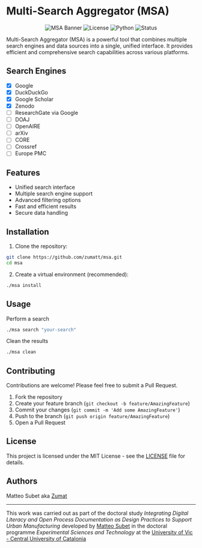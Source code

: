# Multi-Search Aggregator (MSA)

<div align="center">

![MSA Banner](https://img.shields.io/badge/Multi--Search%20Aggregator-0.0.1-violet)
![License](https://img.shields.io/badge/license-MIT-green)
![Python](https://img.shields.io/badge/python-3.8%2B-blue)
![Status](https://img.shields.io/badge/status-active-success)

</div>

Multi-Search Aggregator (MSA) is a powerful tool that combines multiple search engines and data sources into a single, unified interface. It provides efficient and comprehensive search capabilities across various platforms.

## Search Engines

- [x] Google
- [x] DuckDuckGo
- [x] Google Scholar
- [x] Zenodo
- [ ] ResearchGate via Google
- [ ] DOAJ
- [ ] OpenAIRE
- [ ] arXiv
- [ ] CORE
- [ ] Crossref
- [ ] Europe PMC

## Features

- Unified search interface
- Multiple search engine support
- Advanced filtering options
- Fast and efficient results
- Secure data handling

## Installation

1. Clone the repository:
```bash
git clone https://github.com/zumatt/msa.git
cd msa
```

2. Create a virtual environment (recommended):
```bash
./msa install
```

## Usage

Perform a search
```bash
./msa search "your-search"
```

Clean the results
```bash
./msa clean
```

## Contributing

Contributions are welcome! Please feel free to submit a Pull Request.

1. Fork the repository
2. Create your feature branch (`git checkout -b feature/AmazingFeature`)
3. Commit your changes (`git commit -m 'Add some AmazingFeature'`)
4. Push to the branch (`git push origin feature/AmazingFeature`)
5. Open a Pull Request

## License

This project is licensed under the MIT License - see the [LICENSE](LICENSE) file for details.

## Authors

Matteo Subet aka [Zumat](https://github.com/zumatt)

---

This work was carried out as part of the doctoral study _Integrating Digital Literacy and Open Process Documentation as Design Practices to Support Urban Manufacturing_ developed by <a href="https://zumat.ch">Matteo Subet</a> in the doctoral programme _Experimental Sciences and Technology_ at the <a href="https://uvic.cat">University of Vic - Central University of Catalonia</a>
